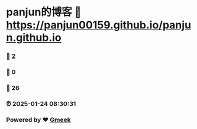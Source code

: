 # panjun的博客 :link: https://panjun00159.github.io/panjun.github.io 
### :page_facing_up: [2](https://panjun00159.github.io/panjun.github.io/tag.html) 
### :speech_balloon: 0 
### :hibiscus: 26 
### :alarm_clock: 2025-01-24 08:30:31 
### Powered by :heart: [Gmeek](https://github.com/Meekdai/Gmeek)
